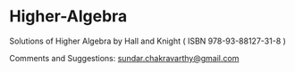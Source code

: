 # Higher-Algebra
Solutions of Higher Algebra by Hall and Knight ( ISBN 978-93-88127-31-8 )

Comments and Suggestions: 
sundar.chakravarthy@gmail.com
